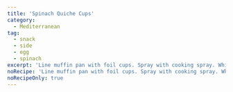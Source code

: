 ```yaml
---
title: 'Spinach Quiche Cups'
category:
  - Mediterranean
tag:
  - snack
  - side
  - egg
  - spinach
excerpt: 'Line muffin pan with foil cups. Spray with cooking spray. Whisk 3 eggs. Mix with ½ cup cottage cheese, ¼ cup feta, 2 cups spinach, ¼ bell pepper, ¼ onion, 3-4 drops hot sauce, ½ tsp garlic powder, pinch salt and pepper. Pour into muffin cups. Bake at 350° for 20 minutes. Check doneness with “clean toothpick” method.'
noRecipe: 'Line muffin pan with foil cups. Spray with cooking spray. Whisk 3 eggs. Mix with ½ cup cottage cheese, ¼ cup feta, 2 cups spinach, ¼ bell pepper, ¼ onion, 3-4 drops hot sauce, ½ tsp garlic powder, pinch salt and pepper. Pour into muffin cups. Bake at 350° for 20 minutes. Check doneness with “clean toothpick” method.'
noRecipeOnly: true
---
```

